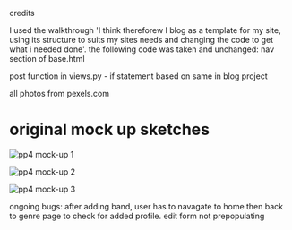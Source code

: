 credits

I used the walkthrough 'I think thereforew I blog as a template for my site, using its structure to suits my sites needs and changing the code to get what i needed done'. the following code was taken and unchanged: nav section of base.html

post function in views.py -  if statement based on same in blog project

all photos from pexels.com

# original mock up sketches

![pp4 mock-up 1](https://user-images.githubusercontent.com/55660566/183247008-8d5e8ef4-3c87-4e0c-9b04-ba1f7559842f.jpg)

![pp4 mock-up 2](https://user-images.githubusercontent.com/55660566/183247010-bdfcfa7f-96f7-47a4-a565-80732e67f255.jpg)


![pp4 mock-up 3](https://user-images.githubusercontent.com/55660566/183247012-8bf54cab-6812-4f37-b015-48bf56e569a5.jpg)


ongoing bugs:
after adding band, user has to navagate to home then back to genre page to check for added profile.
edit form not prepopulating